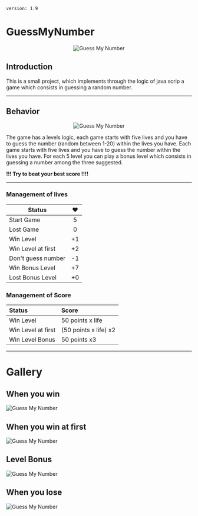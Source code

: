 `version: 1.9`

# GuessMyNumber

<p align= "center"><img src = "https://i.imgur.com/5Pu7MYG.png" alt="Guess My Number"></p>

## Introduction

This is a small project, which implements through the logic of java scrip a game which consists in guessing a random number.

---

## Behavior

<p align= "center"><img src ="https://i.ibb.co/48mndj7/start.png" alt="Guess My Number" ></p>

The game has a levels logic, each game starts with five lives and you have to guess the number (random between 1-20) within the lives you have.
Each game starts with five lives and you have to guess the number within the lives you have.
For each 5 level you can play a bonus level which consists in guessing a number among the three suggested.

**!!! Try to beat your best score !!!!**

---

### Management of lives

| Status             | ❤️  |
| ------------------ | :-: |
| Start Game         |  5  |
| Lost Game          |  0  |
| Win Level          | +1  |
| Win Level at first | +2  |
| Don't guess number | -1  |
| Win Bonus Level    | +7  |
| Lost Bonus Level   | +0  |

### Management of Score

| Status             | Score                 |
| :----------------- | :-------------------- |
| Win Level          | 50 points x life      |
| Win Level at first | (50 points x life) x2 |
| Win Level Bonus    | 50 points x3          |

---

# Gallery

## When you win

<img src="https://i.ibb.co/cLn93mk/win1.png" alt="Guess My Number" >

## When you win at first

<img src="https://i.ibb.co/PD9SJyq/win.png" alt="Guess My Number" >

## Level Bonus

<img src="https://i.ibb.co/kxq15Ms/bonus.png" alt="Guess My Number" >

## When you lose

<img src="https://i.ibb.co/LN6fw7C/lost.png" alt="Guess My Number" >
